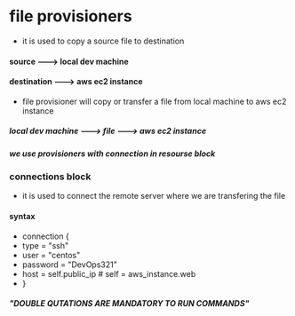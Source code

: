# file provisioners

* it is used to copy a source file to destination
#### source ---> local dev machine 
#### destination ---> aws ec2 instance

* file provisioner will copy or transfer a file from local machine to aws ec2 instance
##### local dev machine ---> file ---> aws ec2 instance
##### we use provisioners with connection  in resourse block

### connections block 
* it is used to connect the remote server where we are transfering the file
#### syntax
* connection {
*    type     = "ssh"
*    user     = "centos"
*    password = "DevOps321"
*    host     = self.public_ip   # self = aws_instance.web
*  }

##### "DOUBLE QUTATIONS ARE MANDATORY TO RUN COMMANDS" 